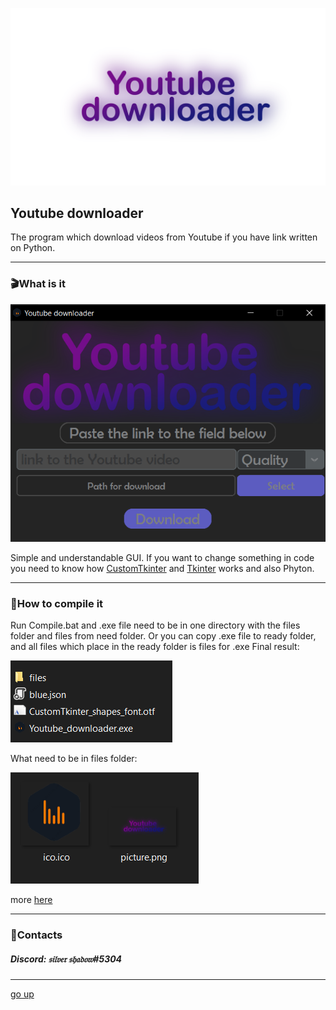 <a id ="up"></a>
![LOGO](files/picture.png)

Youtube downloader
---
The program which download videos from Youtube if you have link written on Python.

***
### 🎬What is it
![LOGO](files/Screenshot.png)

Simple and understandable GUI.
If you want to change something in code you need to know how [CustomTkinter](https://github.com/TomSchimansky/CustomTkinter/wiki) and  [Tkinter](https://docs.python.org/3/library/tkinter.html) works and also Phyton.

---
### 🔨How to compile it
Run Compile.bat and .exe file need to be in one directory with the files folder and files from need folder.
Or you can copy .exe file to ready folder, and all files which place in the ready folder is files for .exe
Final result:

![LOGO](files/Screenshot_1.png)

What need to be in files folder:

![LOGO](files/Screenshot_2.png)

more [here](https://github.com/TomSchimansky/CustomTkinter/wiki/Packaging)

---
### 📲Contacts
##### __Discord: 𝔰𝔦𝔩𝔳𝔢𝔯 𝔰𝔥𝔞𝔡𝔬𝔴#5304__

---
[go up](#up)
